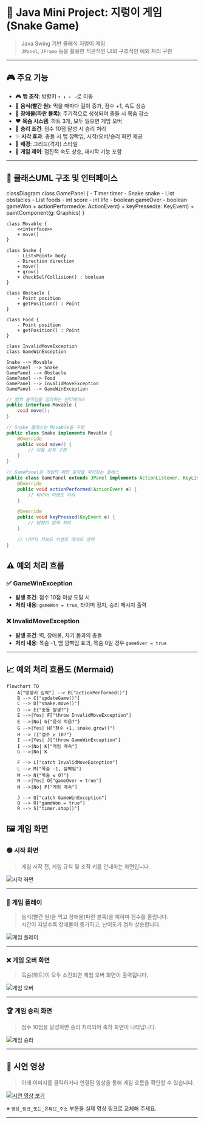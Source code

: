 # 🐍 Java Mini Project: 지렁이 게임 (Snake Game)

> Java Swing 기반 클래식 지렁이 게임  
> `JPanel`, `JFrame` 등을 활용한 직관적인 UI와 구조적인 예외 처리 구현

---

## 🎮 주요 기능

- 🎮 **뱀 조작**: 방향키 `↑ ↓ ← →`로 이동
- 🍎 **음식(빨간 원)**: 먹을 때마다 길이 증가, 점수 +1, 속도 상승
- 🧱 **장애물(파란 블록)**: 주기적으로 생성되며 충돌 시 목숨 감소
- ❤️ **목숨 시스템**: 하트 3개, 모두 잃으면 게임 오버
- 🏁 **승리 조건**: 점수 10점 달성 시 승리 처리
- ✨ **시각 효과**: 충돌 시 뱀 깜빡임, 시작/오버/승리 화면 제공
- 🎨 **배경**: 그리드(격자) 스타일
- 🔄 **게임 제어**: 점진적 속도 상승, 재시작 기능 포함

---

## 🧩 클래스UML 구조 및 인터페이스

classDiagram
class GamePanel { - Timer timer - Snake snake - List<Obstacle> obstacles - List<Food> foods - int score - int life - boolean gameOver - boolean gameWon + actionPerformed(e: ActionEvent) + keyPressed(e: KeyEvent) + paintComponent(g: Graphics)
}

    class Movable {
        <<interface>>
        + move()
    }

    class Snake {
        - List<Point> body
        - Direction direction
        + move()
        + grow()
        + checkSelfCollision() : boolean
    }

    class Obstacle {
        - Point position
        + getPosition() : Point
    }

    class Food {
        - Point position
        + getPosition() : Point
    }

    class InvalidMoveException
    class GameWinException

    Snake --> Movable
    GamePanel --> Snake
    GamePanel --> Obstacle
    GamePanel --> Food
    GamePanel --> InvalidMoveException
    GamePanel --> GameWinException

```java
// 뱀의 움직임을 정의하는 인터페이스
public interface Movable {
    void move();
}

// Snake 클래스는 Movable을 구현
public class Snake implements Movable {
    @Override
    public void move() {
        // 이동 로직 구현
    }
}

// GamePanel은 게임의 메인 로직을 처리하는 클래스
public class GamePanel extends JPanel implements ActionListener, KeyListener {
    @Override
    public void actionPerformed(ActionEvent e) {
        // 타이머 이벤트 처리
    }

    @Override
    public void keyPressed(KeyEvent e) {
        // 방향키 입력 처리
    }

    // 나머지 키보드 이벤트 메서드 생략
}

```

## ⚠️ 예외 처리 흐름

### ✅ GameWinException

- **발생 조건**: 점수 10점 이상 도달 시
- **처리 내용**: `gameWon = true`, 타이머 정지, 승리 메시지 출력

### ❌ InvalidMoveException

- **발생 조건**: 벽, 장애물, 자기 몸과의 충돌
- **처리 내용**: 목숨 -1, 뱀 깜빡임 효과, 목숨 0일 경우 `gameOver = true`

---

## 📈 예외 처리 흐름도 (Mermaid)

```mermaid
flowchart TD
    A["방향키 입력"] --> B["actionPerformed()"]
    B --> C["updateGame()"]
    C --> D["snake.move()"]
    D --> E{"충돌 발생?"}
    E -->|Yes| F["throw InvalidMoveException"]
    E -->|No| G{"음식 먹음?"}
    G -->|Yes| H["점수 +1, snake.grow()"]
    H --> I{"점수 ≥ 10?"}
    I -->|Yes| J["throw GameWinException"]
    I -->|No| K["게임 계속"]
    G -->|No| K

    F --> L["catch InvalidMoveException"]
    L --> M["목숨 -1, 깜빡임"]
    M --> N{"목숨 ≤ 0?"}
    N -->|Yes| O["gameOver = true"]
    N -->|No| P["게임 계속"]

    J --> Q["catch GameWinException"]
    Q --> R["gameWon = true"]
    R --> S["timer.stop()"]

```

## 🖼️ 게임 화면

### 🟢 시작 화면

> 게임 시작 전, 게임 규칙 및 조작 키를 안내하는 화면입니다.

![시작 화면](images/image-1.png)

---

### 🔵 게임 플레이

> 음식(빨간 원)을 먹고 장애물(파란 블록)을 피하며 점수를 올립니다.  
> 시간이 지날수록 장애물이 증가하고, 난이도가 점차 상승합니다.

![게임 플레이](images/image-2.png)

---

### ❌ 게임 오버 화면

> 목숨(하트)이 모두 소진되면 게임 오버 화면이 출력됩니다.

![게임 오버](images/image-4.png)

---

### 🏆 게임 승리 화면

> 점수 10점을 달성하면 승리 처리되어 축하 화면이 나타납니다.

![게임 승리](images/image-3.png)

---

## 🎥 시연 영상

> 아래 이미지를 클릭하거나 연결된 영상을 통해 게임 흐름을 확인할 수 있습니다.

[![시연 영상 보기](images/image.png)](영상_링크_또는_유튜브_주소)

※ `영상_링크_또는_유튜브_주소` 부분을 실제 영상 링크로 교체해 주세요.

---
